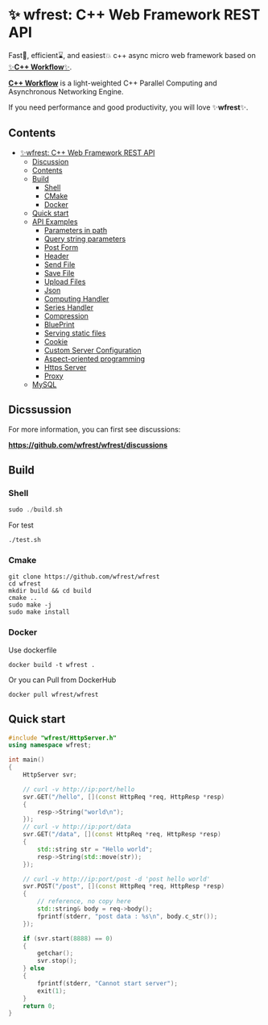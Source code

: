 # ✨ wfrest: C++ Web Framework REST API

Fast🚀, efficient⌛️, and easiest💥 c++ async micro web framework based on [✨**C++ Workflow**✨](https://github.com/sogou/workflow).

[**C++ Workflow**](https://github.com/sogou/workflow) is a light-weighted C++ Parallel Computing and Asynchronous Networking Engine. 

If you need performance and good productivity, you will love ✨**wfrest**✨.

## Contents

- [✨wfrest: C++ Web Framework REST API](#wfrest:-c++-web-framework-rest-api)
    - [Discussion](#dicssussion)
    - [Contents](#contents)
    - [Build](#build)
        - [Shell](#shell)
        - [CMake](#cmake)
        - [Docker](#docker)
    - [Quick start](#quick-start)
    - [API Examples](#🎆-api-examples)
      - [Parameters in path](./docs/param_in_path.md)
      - [Query string parameters](./docs/query_param.md)
      - [Post Form](./docs/post_form.md)
      - [Header](./docs/header.md)
      - [Send File](./docs/send_file.md)
      - [Save File](./docs/save_file.md)
      - [Upload Files](./docs/upload_file.md)
      - [Json](./docs/json.md)
      - [Computing Handler](./docs/compute_handler.md)
      - [Series Handler](./docs/series_handler.md)
      - [Compression](./docs/compress.md)
      - [BluePrint](./docs/blueprint.md)
      - [Serving static files](./docs/serving_static_file.md)
      - [Cookie](./docs/cookie.md)
      - [Custom Server Configuration](./docs/config.md)
      - [Aspect-oriented programming](./docs/aop.md)
      - [Https Server](./docs/https.md)
      - [Proxy](./docs/proxy.md)
    - [MySQL](./docs/mysql.md)
  
## Dicssussion

For more information, you can first see discussions:

**https://github.com/wfrest/wfrest/discussions**

## Build

### Shell 

```cpp
sudo ./build.sh
```

For test

```
./test.sh
```

### Cmake

```
git clone https://github.com/wfrest/wfrest
cd wfrest
mkdir build && cd build
cmake .. 
sudo make -j  
sudo make install
```

### Docker

Use dockerfile

```
docker build -t wfrest .
```

Or you can Pull from DockerHub 

```
docker pull wfrest/wfrest
```

## Quick start

```cpp
#include "wfrest/HttpServer.h"
using namespace wfrest;

int main()
{
    HttpServer svr;

    // curl -v http://ip:port/hello
    svr.GET("/hello", [](const HttpReq *req, HttpResp *resp)
    {
        resp->String("world\n");
    });
    // curl -v http://ip:port/data
    svr.GET("/data", [](const HttpReq *req, HttpResp *resp)
    {
        std::string str = "Hello world";
        resp->String(std::move(str));
    });

    // curl -v http://ip:port/post -d 'post hello world'
    svr.POST("/post", [](const HttpReq *req, HttpResp *resp)
    {
        // reference, no copy here
        std::string& body = req->body();
        fprintf(stderr, "post data : %s\n", body.c_str());
    });

    if (svr.start(8888) == 0)
    {
        getchar();
        svr.stop();
    } else
    {
        fprintf(stderr, "Cannot start server");
        exit(1);
    }
    return 0;
}
```

